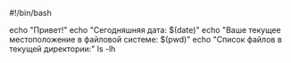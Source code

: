 #!/bin/bash

echo "Привет!"
echo "Сегодняшняя дата: $(date)"
echo "Ваше текущее местоположение в файловой системе: $(pwd)"
echo "Список файлов в текущей директории:"
ls -lh
